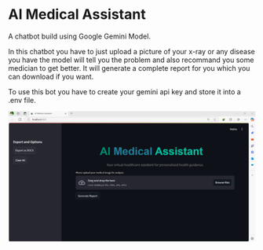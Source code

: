 # AI Medical Assistant

A chatbot build using Google Gemini Model.

In this chatbot you have to just upload a picture of your x-ray or any disease you have the model will tell you the problem and also recommand you some medician to get better. It will generate a complete report for you which you can download if you want.

To use this bot you have to create your gemini api key and store it into a .env file.

![Chatbot](https://github.com/Hasnain-Khattak/AI-Medial-Assistant/blob/main/bot.png)
